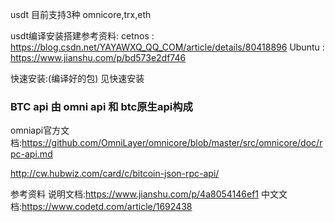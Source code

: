 usdt 目前支持3种
omnicore,trx,eth

usdt编译安装搭建参考资料:
cetnos : https://blog.csdn.net/YAYAWXQ_QQ_COM/article/details/80418896
Ubuntu : https://www.jianshu.com/p/bd573e2df746

快速安装:(编译好的包)
见快速安装


### BTC api 由 omni api 和  btc原生api构成

omniapi官方文档:https://github.com/OmniLayer/omnicore/blob/master/src/omnicore/doc/rpc-api.md

http://cw.hubwiz.com/card/c/bitcoin-json-rpc-api/




参考资料
说明文档:https://www.jianshu.com/p/4a8054146ef1
中文文档:https://www.codetd.com/article/1692438

